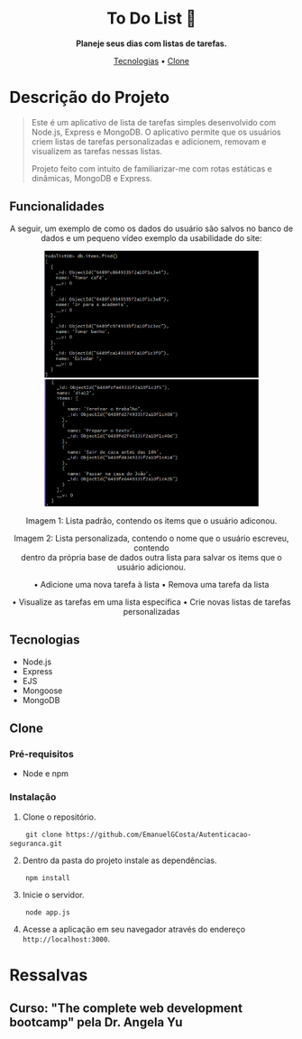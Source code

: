 <h1 align="center" font-weight: bold;">To Do List 📝</h1>

<p align="center">
    <b>Planeje seus dias com listas de tarefas.</b>
</p>

<p align="center">
    <a href="#tech">Tecnologias</a> • 
    <a href="#clone">Clone</a>
</p>

# Descrição do Projeto
>Este é um aplicativo de lista de tarefas simples desenvolvido com Node.js, Express e MongoDB. O aplicativo permite que os usuários criem listas de
>tarefas personalizadas e adicionem, removam e visualizem as tarefas nessas listas.
>
>Projeto feito com intuito de familiarizar-me com rotas estáticas e dinâmicas, MongoDB e Express. 

## Funcionalidades
<div align="center">
    <p>A seguir, um exemplo de como os dados do usuário são salvos no banco de dados e um pequeno vídeo exemplo da usabilidade do site:</p>
    <p>
        <img src="assets\db1.png" width="380"/>
        <img src="assets\db2.png" width="380"/>
    </p>
    <p>Imagem 1: Lista padrão, contendo os items que o usuário adiconou.</p>
    <p>Imagem 2: Lista personalizada, contendo o nome que o usuário escreveu, contendo<br/>
     dentro da própria base de dados outra lista para salvar os items que o usuário adicionou.</p>
</div>

<div align="center">
    <p>• Adicione uma nova tarefa à lista • Remova uma tarefa da lista</p>
    <p>• Visualize as tarefas em uma lista específica • Crie novas listas de tarefas personalizadas</p>
</div>


<h2 id="tech">Tecnologias</h2>

- Node.js
- Express
- EJS
- Mongoose
- MongoDB


<h2 id="clone">Clone</h2>

### Pré-requisitos

- Node e npm

### Instalação

1. Clone o repositório.

```
    git clone https://github.com/EmanuelGCosta/Autenticacao-seguranca.git
```
2. Dentro da pasta do projeto instale as dependências.
```
    npm install
```
3. Inicie o servidor.
```
    node app.js
```
4. Acesse a aplicação em seu navegador através do endereço `http://localhost:3000`.


# Ressalvas
## Curso: "The complete web development bootcamp" pela Dr. Angela Yu
